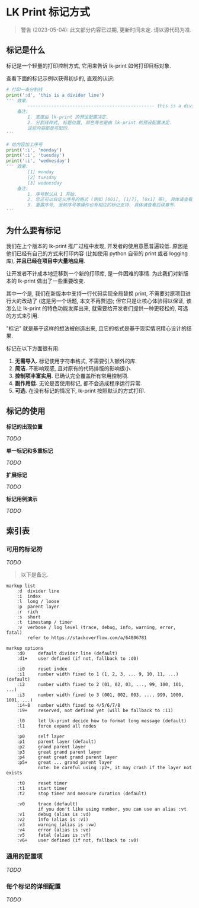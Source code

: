 # LK Print 标记方式

> 警告 (2023-05-04): 此文部分内容已过期, 更新时间未定. 请以源代码为准.

## 标记是什么

标记是一个轻量的打印控制方式, 它用来告诉 lk-print 如何打印目标对象.

查看下面的标记示例以获得初步的, 直观的认识:

```python
# 打印一条分割线
print(':d', 'this is a divider line')
''' 效果:
        ------------------------------------------------ this is a divider line
    备注:
        1. 宽度由 lk-print 的预设配置决定.
        2. 分割线样式, 标题位置, 颜色等也是由 lk-print 的预设配置决定.
        这些内容都是可配的.
'''

# 给内容加上序号
print(':i', 'monday')
print(':i', 'tuesday')
print(':i', 'wednesday')
''' 效果:
        [1] monday
        [2] tuesday
        [3] wednesday
    备注:
        1. 序号默认从 1 开始.
        2. 您还可以自定义序号的格式 (例如 [001], [1/7], [0x1] 等), 具体请查看后续章节.
        3. 重置序号, 反转序号等操作也有相应的标记支持. 具体请查看后续章节.
'''
```

## 为什么要有标记

我们在上个版本的 lk-print 推广过程中发现, 开发者的使用意愿普遍较低. 原因是他们已经有自己的方式来打印内容 (比如使用 python 自带的 print 或者 logging 库), **并且已经在项目中大量地应用**.

让开发者不计成本地迁移到一个新的打印库, 是一件困难的事情. 为此我们对新版本的 lk-print 做出了一些重要改变.

其中一个是, 我们在新版本中支持一行代码实现全局替换 print, 不需要对原项目进行大的改动了 (这是另一个话题, 本文不再赘述); 但它只是让核心体验得以保证, 该怎么让 lk-print 的特色功能发挥出来, 就需要给开发者们提供一种更轻松的, 可选的方式来引用.

"标记" 就是基于这样的想法被创造出来, 且它的格式是基于现实情况精心设计的结果.

标记在以下方面很有用:

1. **无需导入.** 标记使用字符串格式, 不需要引入额外的库.
2. **简洁.** 不影响观感, 且对原有的代码排版的影响很小.
3. **控制项丰富实用.** 已确认完全覆盖所有常用控制项.
4. **副作用低.** 无论是否使用标记, 都不会造成程序运行异常.
5. **可选.** 在没有标记的情况下, lk-print 按照默认的方式打印.

## 标记的使用

**标记的出现位置**

*TODO*

**单一标记和多重标记**

*TODO*

**扩展标记**

*TODO*

**标记用例演示**

*TODO*

## 索引表

### 可用的标记符

*TODO*

> 以下是备忘.

```
markup list
    :d  divider line
    :i  index
    :l  long / loose
    :p  parent layer
    :r  rich
    :s  short
    :t  timestamp / timer
    :v  verbose / log level (trace, debug, info, warning, error, fatal)
        refer to https://stackoverflow.com/a/64806781

markup options
    :d0     default divider line (default)
    :d1+    user defined (if not, fallback to :d0)

    :i0     reset index
    :i1     number width fixed to 1 (1, 2, 3, ... 9, 10, 11, ...) (default)
    :i2     number width fixed to 2 (01, 02, 03, ..., 99, 100, 101, ...)
    :i3     number width fixed to 3 (001, 002, 003, ..., 999, 1000, 1001, ...)
    :i4~8   number width fixed to 4/5/6/7/8
    :i9+    reserved, not defined yet (will be fallback to :i1)

    :l0     let lk-print decide how to format long message (default)
    :l1     force expand all nodes

    :p0     self layer
    :p1     parent layer (default)
    :p2     grand parent layer
    :p3     great grand parent layer
    :p4     great great grand parent layer
    :p5+    great ... grand parent layer
            note: be careful using :p2+, it may crash if the layer not exists

    :t0     reset timer
    :t1     start timer
    :t2     stop timer and measure duration (default)

    :v0     trace (default)
            if you don't like using number, you can use an alias :vt
    :v1     debug (alias is :vd)
    :v2     info (alias is :vi)
    :v3     warning (alias is :vw)
    :v4     error (alias is :ve)
    :v5     fatal (alias is :vf)
    :v6+    user defined (if not, fallback to :v0)
```

### 通用的配置项

*TODO*

### 每个标记的详细配置

*TODO*
